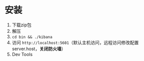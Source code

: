 # 安装

1. 下载zip包
2. 解压
3. `cd bin && ./kibana`
4. 访问 `http://localhost:5601`（默认主机访问，远程访问修改配置server.host，**关闭防火墙**）
5. Dev Tools

